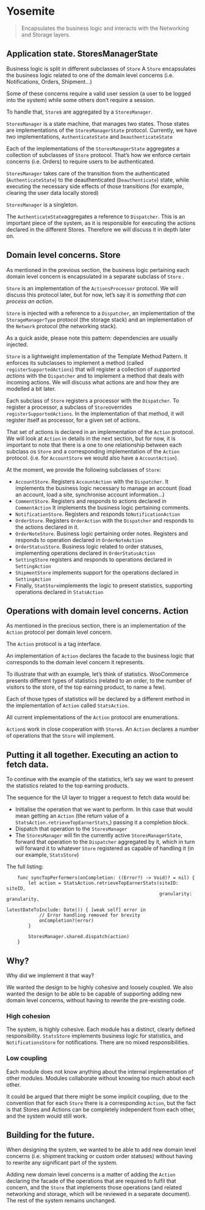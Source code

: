 # Yosemite
> Encapsulates the business logic and interacts with the Networking and Storage layers.   

## Application state. StoresManagerState
Business logic is split in different subclasses of   `Store`   A `Store` encapsulates the business logic related to one of the domain level concerns (i.e. Notifications, Orders, Shipment…)

Some of these concerns require a valid user session (a user to be logged into the system) while some others don’t require a session. 

To handle that, `Store`s are aggregated by a `StoresManager`.

`StoresManager` is a state machine, that manages two states. Those states are implementations of the `StoresManagerState` protocol. Currently, we have two implementations, `AuthenticateState` and `DeauthenticateState`

Each of the implementations of the `StoresManagerState` aggregates a collection of subclasses of `Store` protocol. That’s how we enforce certain concerns (i.e. Orders) to require users to be authenticated.

`StoresManager` takes care of the transition from the authenticated (`AuthenticateState`) to the deauthenticated (`Deauthenticate`) state, while executing the necessary side effects of those transitions (for example, clearing the user data locally stored)

`StoresManager` is a singleton. 

The `AuthenticateState`aggregates a reference to `Dispatcher`. This is an important piece of the system, as it is responsible for executing the actions declared in the different Stores. Therefore we will discuss it in depth later on.

## Domain level concerns. Store
As mentioned in the previous section, the business logic pertaining each domain level concern is encapsulated in a separate subclass of `Store` .

`Store` is an implementation of the `ActionsProcessor` protocol. We will discuss this protocol later, but for now, let’s say it is _something that can process an action_.

`Store` is injected with a reference to a `Dispatcher`, an implementation of the  `StorageManagerType`  protocol (the storage stack) and an implementation of the `Network` protocol (the networking stack).

As a quick aside, please note this pattern: dependencies are usually injected.

`Store` is a lightweight implementation of the Template Method Pattern. It enforces its subclasses to implement a method  (called `registerSupportedActions`) that will register a collection of _supported actions_ with the `Dispatcher` and to implement a method that deals with incoming actions.  We will discuss what actions are and how they are modelled a bit later.

Each subclass of `Store` registers a processor with the `Dispatcher`. To register a processor, a subclass of `Store`overrides `registerSupportedActions`. In the implementation of that method, it will register itself as processor, for a given set of actions.

That set of actions is declared in an implementation of the `Action` protocol. We will look at `Action` in details in the next section, but for now,  it is important to note that there is a one to one relationship between each subclass os `Store` and a corresponding implementation of the `Action` protocol. (i.e. for `AccountStore` we would also have a `AccountAction`).

At the moment, we provide the following subclasses of `Store`:
* `AccountStore`. Registers `AccountAction` with the `Dispatcher`.  It implements the business logic necessary  to manage an account (load an account, load a site, synchronise account information…)
* `CommentStore`.  Registers and responds to actions declared in `CommentAction` It implements the business logic pertaining comments.
* `NotificationStore`. Registers  and responds to`NotificationAction` 
* `OrderStore`. Registers `OrderAction` with the `Dispatcher` and responds to the actions declared in it.
* `OrderNoteStore`. Business logic pertaining order notes. Registers and responds to operation declared in `OrderNoteAction`
* `OrderStatusStore`. Business logic related to order statuses, implementing operations declared in `OrderStatusAction`
* `SettingStore` registers and responds to operations declared in `SettingAction`
* `ShipmentStore` implements support for the operations declared in `SettingAction`
* Finally, `StatStore`implements the logic to present statistics, supporting operations declared in `StatsAction`

## Operations with domain level concerns. Action
As mentioned in the precious section, there is an implementation of the `Action` protocol per domain level concern. 

The `Action` protocol is a tag interface. 

An implementation of `Action` declares the facade to the business logic that corresponds to the domain level concern it represents. 

To illustrate that with an example, let’s think of statistics. WooCommerce presents different types of statistics (related to an order, to the number of visitors to the store, of the top earning product, to name a few).

Each of those types of statistics will be declared by a different method in the implementation of `Action` called `StatsAction`.

All current implementations of the `Action` protocol are enumerations.

`Action`s work in close cooperation with `Store`s. An `Action` declares a number of operations that the `Store` will implement.

## Putting it all together. Executing an action to fetch data.
To continue with the example of the statistics, let’s say we want to present the statistics related to the top earning products.

The sequence for the UI layer to trigger a request to fetch data would be:
* Initialise the operation that we want to perform. In this case that would mean getting an `Action` (the return value of a `StatsAction.retrieveTopEarnerStats`,) passing it a completion block.
* Dispatch that operation to the `StoresManager`
* The `StoresManager` will fin the currently active `StoresManagerState`, forward that operation to the `Dispatcher` aggregated by it, which in turn will forward it to whatever `Store` registered as capable of handling it (in our example, `StatsStore`)

The full listing:
```
    func syncTopPerformers(onCompletion: ((Error?) -> Void)? = nil) {
        let action = StatsAction.retrieveTopEarnerStats(siteID: siteID,
                                                        granularity: granularity,
                                                        latestDateToInclude: Date()) { [weak self] error in
			// Error handling removed for brevity
            onCompletion?(error)
        }

        StoresManager.shared.dispatch(action)
    }
```

## Why?
Why did we implement it that way?

We wanted the design to be highly cohesive and loosely coupled. We also wanted the design to be able to be capable of supporting adding new domain level concerns, without having to rewrite the pre-existing code.

### High cohesion
The system, is highly cohesive. Each module has a distinct, clearly defined responsibility. `StatsStore` implements business logic for statistics, and `NotificationsStore` for notifications. There are no mixed responsibilities.

### Low coupling
Each module does not know anything about the internal implementation of other modules. Modules collaborate without knowing too much about each other.

It could be argued that there might be some implicit coupling, due to the convention that for each `Store` there is a corresponding `Action`, but the fact is that Stores and Actions can be completely independent from each other, and the system would still work.

## Building for the future.
When designing the system, we wanted to be able to add new domain level concerns (i.e. shipment tracking or custom order statuses) without having to rewrite any significant part of the system.

Adding new domain level concerns is a matter of adding  the `Action` declaring the facade of the operations that are required to fulfil that concern, and the `Store` that implements those operations (and related networking and storage, which will be reviewed in a separate document). The rest of the system remains unchanged.
